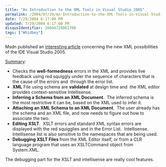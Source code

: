 ```yaml
---
title: "An Introduction to the XML Tools in Visual Studio 2005"
permalink: /2004/07/29/An-Introduction-to-the-XML-Tools-in-Visual-Studio-2005/
date: 7/29/2004 6:17:00 PM
updated: 7/29/2004 6:17:00 PM
disqusIdentifier: 20040729061700
tags: ["Whidbey"]
---
```

Msdn published an [interesting article](http://msdn.microsoft.com/XML/BuildingXML/XMLinNETFramework/default.aspx?pull=/library/en-us/dnxmlnet/html/xmltools.asp) concerning the new XML possibilities of the IDE Visual Studio 2005.

<u>Summary</u>:
<!-- more -->

<ul>
<li>Checks the <strong>well-formedness</strong> errors in the XML and provides live feedback using red squiggly under the sequence of characters that is the cause of the errors and  through the error list.</li>
<li><strong>XML</strong> File using schema are <strong>validated</strong> at design time and  the XML editor provides context-sensitive Intellisense.</li>
<li><strong>Inferring a Schema from an XML Document</strong>.  The inferred schema is the most restrictive it can be, based on the XML used to infer it.</li>
<li><strong>Attaching an XML Schema to an XML Document</strong>.  The user already has the schema and an XML file, and now needs to figure out how to associate the two.</li>
<li><strong>Editing XSLT</strong>.  XSLT errors and standard XML syntax errors are displayed with the red squigglies and in the Error List.  Intellisense. Intellisense list is also sensitive to the namespaces that are being used. </li>
<li><strong>Debugging XSLT Files </strong>from the XML Editor itself, or from a CLR language program that uses an XSLTCommand object from System.XML.</li></ul>


The debugging part for the XSLT and intellisense are really cool features.
